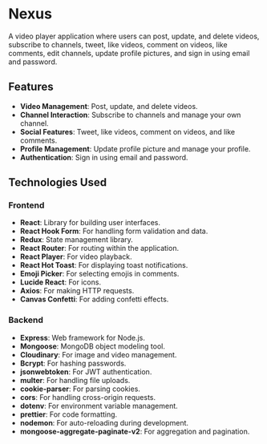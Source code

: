 # Nexus

A video player application where users can post, update, and delete videos, subscribe to channels, tweet, like videos, comment on videos, like comments, edit channels, update profile pictures, and sign in using email and password.

## Features

- **Video Management**: Post, update, and delete videos.
- **Channel Interaction**: Subscribe to channels and manage your own channel.
- **Social Features**: Tweet, like videos, comment on videos, and like comments.
- **Profile Management**: Update profile picture and manage your profile.
- **Authentication**: Sign in using email and password.

## Technologies Used

### Frontend

- **React**: Library for building user interfaces.
- **React Hook Form**: For handling form validation and data.
- **Redux**: State management library.
- **React Router**: For routing within the application.
- **React Player**: For video playback.
- **React Hot Toast**: For displaying toast notifications.
- **Emoji Picker**: For selecting emojis in comments.
- **Lucide React**: For icons.
- **Axios**: For making HTTP requests.
- **Canvas Confetti**: For adding confetti effects.

### Backend

- **Express**: Web framework for Node.js.
- **Mongoose**: MongoDB object modeling tool.
- **Cloudinary**: For image and video management.
- **Bcrypt**: For hashing passwords.
- **jsonwebtoken**: For JWT authentication.
- **multer**: For handling file uploads.
- **cookie-parser**: For parsing cookies.
- **cors**: For handling cross-origin requests.
- **dotenv**: For environment variable management.
- **prettier**: For code formatting.
- **nodemon**: For auto-reloading during development.
- **mongoose-aggregate-paginate-v2**: For aggregation and pagination.


